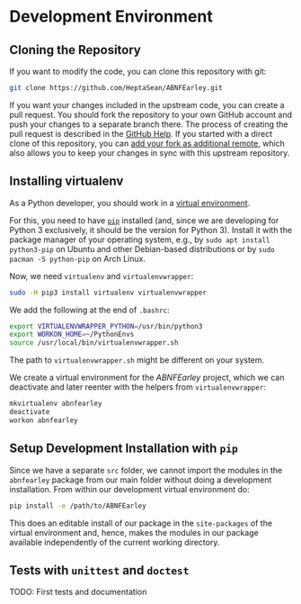 # Development Environment

## Cloning the Repository
If you want to modify the code, you can clone this repository with git:
```sh
git clone https://github.com/HeptaSean/ABNFEarley.git
```

If you want your changes included in the upstream code, you can create a
pull request.
You should fork the repository to your own GitHub account and push your
changes to a separate branch there.
The process of creating the pull request is described in the [GitHub
Help](https://help.github.com/articles/creating-a-pull-request-from-a-fork/).
If you started with a direct clone of this repository, you can [add your
fork as additional remote](https://stackoverflow.com/a/11620086), which
also allows you to keep your changes in sync with this upstream repository.

## Installing virtualenv
As a Python developer, you should work in a [virtual
environment](https://virtualenv.pypa.io/en/stable/).

For this, you need to have [`pip`](https://pip.pypa.io/en/stable/)
installed (and, since we are developing for Python 3 exclusively, it should
be the version for Python 3).
Install it with the package manager of your operating system, e.g., by
`sudo apt install python3-pip` on Ubuntu and other Debian-based
distributions or by `sudo pacman -S python-pip` on Arch Linux.

Now, we need `virtualenv` and `virtualenvwrapper`:
```sh
sudo -H pip3 install virtualenv virtualenvwrapper
```

We add the following at the end of `.bashrc`:
```sh
export VIRTUALENVWRAPPER_PYTHON=/usr/bin/python3
export WORKON_HOME=~/PythonEnvs
source /usr/local/bin/virtualenvwrapper.sh
```
The path to `virtualenvwrapper.sh` might be different on your system.

We create a virtual environment for the _ABNFEarley_ project, which we can
deactivate and later reenter with the helpers from `virtualenvwrapper`:
```sh
mkvirtualenv abnfearley
deactivate
workon abnfearley
```

## Setup Development Installation with `pip`
Since we have a separate `src` folder, we cannot import the modules in the
`abnfearley` package from our main folder without doing a development
installation.
From within our development virtual environment do:
```sh
pip install -e /path/to/ABNFEarley
```

This does an editable install of our package in the `site-packages` of the
virtual environment and, hence, makes the modules in our package available
independently of the current working directory.

## Tests with `unittest` and `doctest`
TODO: First tests and documentation
